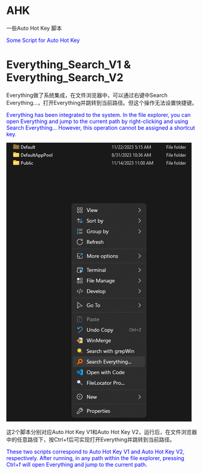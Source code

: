 # AHK
 一些Auto Hot Key 脚本

<span style="color: blue;">Some Script for Auto Hot Key</span>

# Everything_Search_V1 & Everything_Search_V2
Everything做了系统集成，在文件浏览器中，可以通过右键中Search Everything...，打开Everything并跳转到当前路径。但这个操作无法设置快捷键。

<span style="color: blue;">Everything has been integrated to the system. In the file explorer, you can open Everything and jump to the current path by right-clicking and using Search Everything... However, this operation cannot be assigned a shortcut key.</span>

![Image of RightClick Menu](https://github.com/hzsrq/AHK/blob/main/Images/Screenshot1.png)

这2个脚本分别对应Auto Hot Key V1和Auto Hot Key V2，运行后，在文件浏览器中的任意路径下，按Ctrl+f后可实现打开Everything并跳转到当前路径。

<span style="color: blue;">These two scripts correspond to Auto Hot Key V1 and Auto Hot Key V2, respectively. After running, in any path within the file explorer, pressing Ctrl+f will open Everything and jump to the current path.</span>



